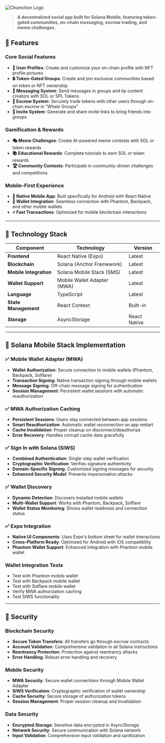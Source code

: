 ![Chumchon Logo](https://i.ibb.co/8nSwLf94/chumchon.png)

> **A decentralized social app built for Solana Mobile, featuring token-gated communities, on-chain messaging, escrow trading, and meme challenges.**



## 🚀 Features

### Core Social Features
- **👤 User Profiles**: Create and customize your on-chain profile with NFT profile pictures
- **🔒 Token-Gated Groups**: Create and join exclusive communities based on token or NFT ownership
- **💬 Messaging System**: Send messages in groups and tip content creators with SOL or SPL Tokens
- **🤝 Escrow System**: Securely trade tokens with other users through on-chain escrow in "Whale Groups"
- **📨 Invite System**: Generate and share invite links to bring friends into groups

### Gamification & Rewards
- **🎭 Meme Challenges**: Create AI-powered meme contests with SOL or token rewards
- **📚 Educational Rewards**: Complete tutorials to earn SOL or token rewards
- **🏆 Community Contests**: Participate in community-driven challenges and competitions

### Mobile-First Experience
- **📱 Native Mobile App**: Built specifically for Android with React Native
- **🔗 Wallet Integration**: Seamless connection with Phantom, Backpack, and other mobile wallets
- **⚡ Fast Transactions**: Optimized for mobile blockchain interactions

---

## 🔧 Technology Stack

| Component | Technology | Version |
|-----------|------------|---------|
| **Frontend** | React Native (Expo) | Latest |
| **Blockchain** | Solana (Anchor Framework) | Latest |
| **Mobile Integration** | Solana Mobile Stack (SMS) | Latest |
| **Wallet Support** | Mobile Wallet Adapter (MWA) | Latest |
| **Language** | TypeScript | Latest |
| **State Management** | React Context | Built-in |
| **Storage** | AsyncStorage | React Native |

---

## 📱 Solana Mobile Stack Implementation

### ✅ Mobile Wallet Adapter (MWA)
- **Wallet Authorization**: Secure connection to mobile wallets (Phantom, Backpack, Solflare)
- **Transaction Signing**: Native transaction signing through mobile wallets
- **Message Signing**: Off-chain message signing for authentication
- **Session Management**: Persistent wallet sessions with automatic reauthorization

### ✅ MWA Authorization Caching
- **Persistent Sessions**: Users stay connected between app sessions
- **Smart Reauthorization**: Automatic wallet reconnection on app restart
- **Cache Invalidation**: Proper cleanup on disconnect/deauthorize
- **Error Recovery**: Handles corrupt cache data gracefully

### ✅ Sign In with Solana (SIWS)
- **Combined Authentication**: Single-step wallet verification
- **Cryptographic Verification**: Verifies signature authenticity
- **Domain-Specific Signing**: Customized signing messages for security
- **Enhanced Security Model**: Prevents impersonation attacks

### ✅ Wallet Discovery
- **Dynamic Detection**: Discovers installed mobile wallets
- **Multi-Wallet Support**: Works with Phantom, Backpack, Solflare
- **Wallet Status Monitoring**: Shows wallet readiness and connection status

### ✅ Expo Integration
- **Native UI Components**: Uses Expo's bottom sheet for wallet interactions
- **Cross-Platform Ready**: Optimized for Android with iOS compatibility
- **Phantom Wallet Support**: Enhanced integration with Phantom mobile wallet


### Wallet Integration Tests
- Test with Phantom mobile wallet
- Test with Backpack mobile wallet
- Test with Solflare mobile wallet
- Verify MWA authorization caching
- Test SIWS functionality

---

## 🔐 Security

### Blockchain Security
- **Secure Token Transfers**: All transfers go through escrow contracts
- **Account Validation**: Comprehensive validation in all Solana instructions
- **Reentrancy Protection**: Protection against reentrancy attacks
- **Error Handling**: Robust error handling and recovery

### Mobile Security
- **MWA Security**: Secure wallet connections through Mobile Wallet Adapter
- **SIWS Verification**: Cryptographic verification of wallet ownership
- **Cache Security**: Secure storage of authorization tokens
- **Session Management**: Proper session cleanup and invalidation

### Data Security
- **Encrypted Storage**: Sensitive data encrypted in AsyncStorage
- **Network Security**: Secure communication with Solana network
- **Input Validation**: Comprehensive input validation and sanitization
